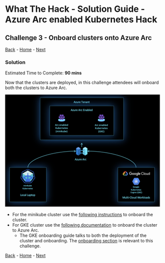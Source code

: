 # What The Hack - Solution Guide - Azure Arc enabled Kubernetes Hack

## Challenge 3 - Onboard clusters onto Azure Arc
[Back](challenge02.md) - [Home](../readme.md) - [Next](challenge04.md)

### Solution

Estimated Time to Complete: **90 mins**

Now that the clusters are deployed, in this challenge attendees will onboard both the clusters to Azure Arc.

 ![](../../img/image5.png)

* For the minikube cluster use the [following instructions](https://github.com/microsoft/azure_arc/blob/master/azure_arc_k8s_jumpstart/docs/onboard_k8s.md) to onboard the cluster. 
* For GKE cluster use the [following documentation](https://github.com/microsoft/azure_arc/blob/master/azure_arc_k8s_jumpstart/docs/gke_terraform.md) to onboard the cluster to Azure Arc. 
    * The GKE onboarding guide talks to both the deployment of the cluster and onboarding. The [onboarding section](https://github.com/microsoft/azure_arc/blob/master/azure_arc_k8s_jumpstart/docs/gke_terraform.md#connecting-to-azure-arc) is relevant to this challenge.


[Back](challenge02.md) - [Home](../readme.md) - [Next](challenge04.md)